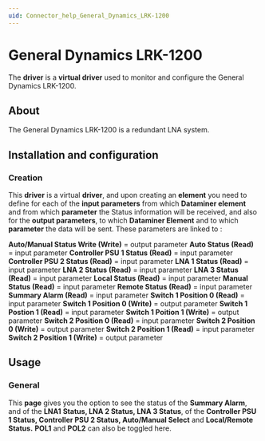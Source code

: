 ```yaml
---
uid: Connector_help_General_Dynamics_LRK-1200
---
```


# General Dynamics LRK-1200

The **driver** is a **virtual driver** used to monitor and configure the General Dynamics LRK-1200.

## About

The General Dynamics LRK-1200 is a redundant LNA system.

## Installation and configuration

### Creation

This **driver** is a virtual **driver**, and upon creating an **element** you need to define for each of the **input parameters** from which **Dataminer element** and from which **parameter** the Status information will be received, and also for the **output parameters**, to which **Dataminer Element** and to which **parameter** the data will be sent.
These parameters are linked to :

**Auto/Manual Status Write (Write)** = output parameter
**Auto Status (Read)** = input parameter
**Controller PSU 1 Status (Read)** = input parameter
**Controller PSU 2 Status (Read)** = input parameter
**LNA 1 Status (Read)** = input parameter
**LNA 2 Status (Read)** = input parameter
**LNA 3 Status (Read)** = input parameter
**Local Status (Read)** = input parameter
**Manual Status (Read)** = input parameter
**Remote Status (Read)** = input parameter
**Summary Alarm (Read)** = input parameter
**Switch 1 Position 0 (Read)** = input parameter
**Switch 1 Position 0 (Write)** = output parameter
**Switch 1 Postion 1 (Read)** = input parameter
**Switch 1 Poition 1 (Write)** = output parameter
**Switch 2 Position 0 (Read)** = input parameter
**Switch 2 Position 0 (Write)** = output parameter
**Switch 2 Position 1 (Read)** = input parameter
**Switch 2 Position 1 (Write)** = output parameter

## Usage

### General

This **page** gives you the option to see the status of the **Summary Alarm**, and of the **LNA1** **Status, LNA 2 Status, LNA 3 Status**, of the **Controller PSU 1 Status, Controller PSU 2 Status, Auto/Manual Select** and **Local/Remote Status.**
**POL1** and **POL2** can also be toggled here.
